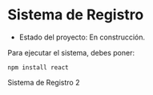 <h1>Sistema de Registro</h1>

- Estado del proyecto: En construcción.

Para ejecutar el sistema, debes poner:

```npm install react```

Sistema de Registro 2

